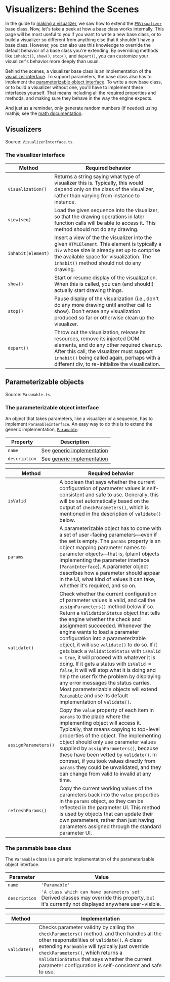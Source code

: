 # Visualizers: Behind the Scenes

<!-- TODO:
     * This information/page needs either to be in, or extracteed from,
       the relevant source files to maintain DRYness and "doc-code adjacency"
       principles.
     * If we continue to use tables, need to get the text to wrap in
       the description part. Perhaps install and use
       https://pypi.org/project/markdown-grid-tables/
-->

In the guide to [making a visualizer](making-a-visualizer.md), we saw how to
extend the
[`P5Visualizer`](making-a-visualizer.md#making-a-p5-visualizer-in-detail) base
class. Now, let's take a peek at how a base class works internally. This page
will be most useful to you if you want to write a new base class, or to build
a visualizer so different from anything else that it shouldn't have a base
class. However, you can also use this knowledge to override the default
behavior of a base class you're extending. By overriding methods like
`inhabit()`, `show()`, `stop()`, and `depart()`, you can customize your
visualizer's behavior more deeply than usual.

Behind the scenes, a visualizer base class is an implementation of the
[visualizer interface](#the-visualizer-interface). To support parameters, the
base class also has to implement the
[parameterizable object interface](#the-parameterizable-object-interface). To
write a new base class, or to build a visualizer without one, you'll have to
implement these interfaces yourself. That means including all the required
properties and methods, and making sure they behave in the way the engine
expects.

And just as a reminder, only generate random numbers (if needed) using mathjs;
see the [math documentation](../src/shared/math.md).

## Visualizers

Source: `VisualizerInterface.ts`.

### The visualizer interface

| Method             | Required behavior                                                                                                                                                                                                                                                       |
| ------------------ | ----------------------------------------------------------------------------------------------------------------------------------------------------------------------------------------------------------------------------------------------------------------------- |
| `visualization()`  | Returns a string saying what type of visualizer this is. Typically, this would depend only on the class of the visualizer, rather than varying from instance to instance.                                                                                               |
| `view(seq)`        | Load the given sequence into the visualizer, so that the drawing operations in later function calls will be able to access it. This method should not do any drawing.                                                                                                   |
| `inhabit(element)` | Insert a view of the the visualizer into the given `HTMLElement`. This element is typically a `div` whose size is already set up to comprise the available space for visualization. The `inhabit()` method should not do any drawing.                                   |
| `show()`           | Start or resume display of the visualization. When this is called, you can (and should!) actually start drawing things.                                                                                                                                                 |
| `stop()`           | Pause display of the visualization (i.e., don't do any more drawing until another call to show). Don't erase any visualization produced so far or otherwise clean up the visualizer.                                                                                    |
| `depart()`         | Throw out the visualization, release its resources, remove its injected DOM elements, and do any other required cleanup. After this call, the visualizer must support `inhabit()` being called again, perhaps with a different div, to re-initialize the visualization. |

## Parameterizable objects

Source: `Paramable.ts`.

### The parameterizable object interface

An object that takes parameters, like a visualizer or a sequence, has to
implement `ParamableInterface`. An easy way to do this is to extend the
generic implementation, [`Paramable`](#the-paramable-base-class).

| Property      | Description                                             |
| ------------- | ------------------------------------------------------- |
| `name`        | See [generic implementation](#the-paramable-base-class) |
| `description` | See [generic implementation](#the-paramable-base-class) |

| Method               | Required behavior                                                                                                                                                                                                                                                                                                                                                                                                                                                                                                                                                                                                                                                                                                                                                                 |
| -------------------- | --------------------------------------------------------------------------------------------------------------------------------------------------------------------------------------------------------------------------------------------------------------------------------------------------------------------------------------------------------------------------------------------------------------------------------------------------------------------------------------------------------------------------------------------------------------------------------------------------------------------------------------------------------------------------------------------------------------------------------------------------------------------------------- |
| `isValid`            | A boolean that says whether the current configuration of parameter values is self-consistent and safe to use. Generally, this will be set automatically based on the output of `checkParameters()`, which is mentioned in the description of `validate()` below.                                                                                                                                                                                                                                                                                                                                                                                                                                                                                                                  |
| `params`             | A parameterizable object has to come with a set of user-facing parameters—even if the set is empty. The `params` property is an object mapping parameter names to parameter objects—that is, (plain) objects implementing the parameter interface (`ParamInterface`). A parameter object describes how a parameter should appear in the UI, what kind of values it can take, whether it's required, and so on.                                                                                                                                                                                                                                                                                                                                                                    |
| `validate()`         | Check whether the current configuration of parameter values is valid, and call the `assignParameters()` method below if so. Return a `ValidationStatus` object that tells the engine whether the check and assignment succeeded. Whenever the engine wants to load a parameter configuration into a parameterizable object, it will use `validate()` to do so. If it gets back a `ValidationStatus` with `isValid = true`, it will proceed with whatever it is doing. If it gets a status with `isValid = false`, it will will stop what it is doing and help the user fix the problem by displaying any error messages the status carries. Most parameterizable objects will extend [`Paramable`](#the-paramable-base-class) and use its default implementation of `validate()`. |
| `assignParameters()` | Copy the `value` property of each item in `params` to the place where the implementing object will access it. Typically, that means copying to top-level properties of the object. The implementing object should only use parameter values supplied by `assignParameters()`, because these have been vetted by `validate()`. In contrast, if you took values directly from `params` they could be unvalidated, and they can change from valid to invalid at any time.                                                                                                                                                                                                                                                                                                            |
| `refreshParams()`    | Copy the current working values of the parameters back into the `value` properties in the `params` object, so they can be reflected in the parameter UI. This method is used by objects that can update their own parameters, rather than just having parameters assigned through the standard parameter UI.                                                                                                                                                                                                                                                                                                                                                                                                                                                                      |

### The paramable base class

The `Paramable` class is a generic implementation of the parameterizable
object interface.

| Parameter     | Value                                                                                                                                         |
| ------------- | --------------------------------------------------------------------------------------------------------------------------------------------- |
| `name`        | `'Paramable'`                                                                                                                                 |
| `description` | `'A class which can have parameters set'` Derived classes may override this property, but it's currently not displayed anywhere user-visible. |

| Method       | Implementation                                                                                                                                                                                                                                                                                                                                     |
| ------------ | -------------------------------------------------------------------------------------------------------------------------------------------------------------------------------------------------------------------------------------------------------------------------------------------------------------------------------------------------- |
| `validate()` | Checks parameter validity by calling the `checkParameters()` method, and then handles all the other responsibilities of `validate()`. A class extending `Paramable` will typically just override `checkParameters()`, which returns a `ValidationStatus` that says whether the current parameter configuration is self-consistent and safe to use. |
